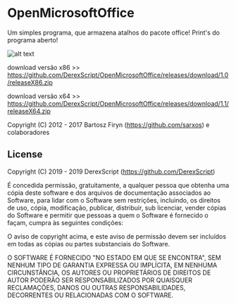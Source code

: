 # OpenMicrosoftOffice
Um simples programa, que armazena atalhos do pacote office!
Print's do programa aberto!

![alt text](https://uploaddeimagens.com.br/images/002/071/155/full/mo.png)

download versão x86 >> https://github.com/DerexScript/OpenMicrosoftOffice/releases/download/1.0/releaseX86.zip

download versão x64 >> https://github.com/DerexScript/OpenMicrosoftOffice/releases/download/1.1/releaseX64.zip


Copyright (C) 2012 - 2017 Bartosz Firyn (https://github.com/sarxos) e colaboradores


## License
Copyright (C) 2019 - 2019 DerexScript (https://github.com/DerexScript)

É concedida permissão, gratuitamente, a qualquer pessoa que obtenha uma cópia deste software e dos arquivos de documentação associados ao Software, para lidar com o Software sem restrições, incluindo, os direitos de uso, cópia, modificação, publicar, distribuir, sub licenciar, vender cópias do Software e permitir que pessoas a quem o Software é fornecido o façam, cumpra às seguintes condições:

O aviso de copyright acima, e este aviso de permissão devem ser incluídos em todas as cópias ou partes substanciais do Software.

O SOFTWARE É FORNECIDO "NO ESTADO EM QUE SE ENCONTRA", SEM NENHUM TIPO DE GARANTIA EXPRESSA OU IMPLÍCITA, EM NENHUMA CIRCUNSTÂNCIA, OS AUTORES OU PROPRIETÁRIOS DE DIREITOS DE AUTOR PODERÃO SER RESPONSABILIZADOS POR QUAISQUER RECLAMAÇÕES, DANOS OU OUTRAS RESPONSABILIDADES, DECORRENTES OU RELACIONADAS COM O SOFTWARE.
